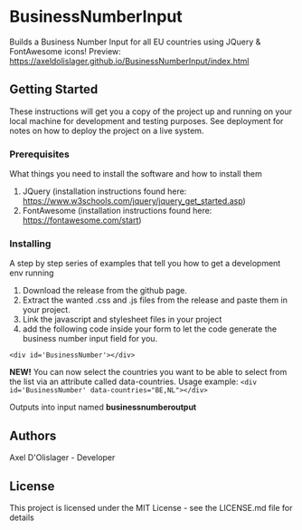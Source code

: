 # BusinessNumberInput
Builds a Business Number Input for all EU countries using JQuery & FontAwesome icons!
Preview: https://axeldolislager.github.io/BusinessNumberInput/index.html

## Getting Started
These instructions will get you a copy of the project up and running on your local machine for development and testing purposes. See deployment for notes on how to deploy the project on a live system.

### Prerequisites
What things you need to install the software and how to install them
1. JQuery (installation instructions found here: https://www.w3schools.com/jquery/jquery_get_started.asp)
2. FontAwesome (installation instructions found here: https://fontawesome.com/start)

### Installing
A step by step series of examples that tell you how to get a development env running
1. Download the release from the github page.
2. Extract the wanted .css and .js files from the release and paste them in your project.
3. Link the javascript and stylesheet files in your project
4. add the following code inside your form to let the code generate the business number input field for you.
```
<div id='BusinessNumber'></div>
```
**NEW!** You can now select the countries you want to be able to select from the list via an attribute called data-countries.
Usage example: `<div id='BusinessNumber' data-countries="BE,NL"></div>`

Outputs into input named **businessnumberoutput**

## Authors
Axel D'Olislager - Developer

## License
This project is licensed under the MIT License - see the LICENSE.md file for details
